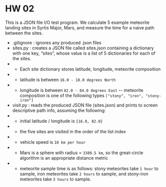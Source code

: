 # HW 02

This is a JSON file I/O test program.
We calculate 5 example meteorite landing sites in Syrtis Major, Mars, and measure the time for a naive path between the sites.

- .gitignore	: ignores any produced .json files
- sites.py	: creates a JSON file called sites.json containing a dictionary with one key, “sites”, whose value is a list of 5 dictionaries for each of the sites.
- - Each site dictionary stores latitude, longitude, meteorite composition
- - latitude is between `16.0 - 18.0 degrees North`
- - longitude is between `82.0 - 84.0 degrees East`
-- meteorite composition is one of the following types `["stony", "iron", "stony-iron"]`
- visit.py	: reads the produced JSON file (sites.json) and prints to screen descriptive path info, assuming the following:
- - initial latitude / longitude is `{16.0, 82.0}`
- - the five sites are visited in the order of the list index
- - vehicle speed is `10 km per hour`
- - Mars is a sphere with radius = `3389.5 km`, so the great-circle algorithm is an appropriate distance metric
- - meteorite sample time is as follows: stony meteorites take `1 hour` to sample, iron meteorites take `2 hours` to sample, and stony-iron meteorites take `3 hours` to sample.
